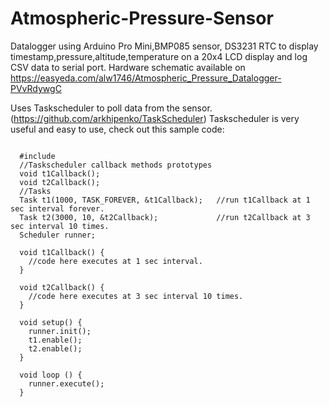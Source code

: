 # Atmospheric-Pressure-Sensor
Datalogger using Arduino Pro Mini,BMP085 sensor, DS3231 RTC to display timestamp,pressure,altitude,temperature on a 20x4 LCD
display and log CSV data to serial port. Hardware schematic available on https://easyeda.com/alw1746/Atmospheric_Pressure_Datalogger-PVvRdywgC

Uses Taskscheduler to poll data from the sensor. (https://github.com/arkhipenko/TaskScheduler)
Taskscheduler is very useful and easy to use, check out this sample code:

<pre><code>
  #include <TaskScheduler.h>
  //Taskscheduler callback methods prototypes
  void t1Callback();
  void t2Callback();
  //Tasks
  Task t1(1000, TASK_FOREVER, &t1Callback);   //run t1Callback at 1 sec interval forever.
  Task t2(3000, 10, &t2Callback);             //run t2Callback at 3 sec interval 10 times.
  Scheduler runner;

  void t1Callback() {
    //code here executes at 1 sec interval.
  }

  void t2Callback() {
    //code here executes at 3 sec interval 10 times.
  }

  void setup() {
    runner.init();
    t1.enable();
    t2.enable();
  }

  void loop () {
    runner.execute();
  }
</code></pre>
